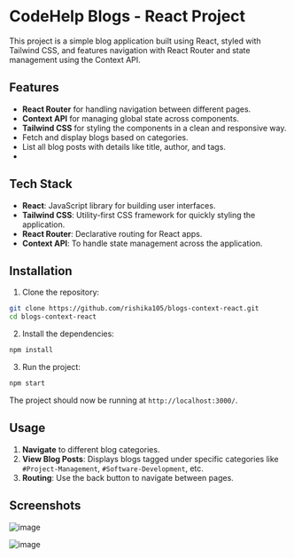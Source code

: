 # CodeHelp Blogs - React Project

This project is a simple blog application built using React, styled with Tailwind CSS, and features navigation with React Router and state management using the Context API.

## Features

- **React Router** for handling navigation between different pages.
- **Context API** for managing global state across components.
- **Tailwind CSS** for styling the components in a clean and responsive way.
- Fetch and display blogs based on categories.
- List all blog posts with details like title, author, and tags.
- 
## Tech Stack

- **React**: JavaScript library for building user interfaces.
- **Tailwind CSS**: Utility-first CSS framework for quickly styling the application.
- **React Router**: Declarative routing for React apps.
- **Context API**: To handle state management across the application.
  
## Installation

1. Clone the repository:

```bash
git clone https://github.com/rishika105/blogs-context-react.git
cd blogs-context-react
```

2. Install the dependencies:

```bash
npm install
```

3. Run the project:

```bash
npm start
```

The project should now be running at `http://localhost:3000/`.

## Usage

1. **Navigate** to different blog categories.
2. **View Blog Posts**: Displays blogs tagged under specific categories like `#Project-Management`, `#Software-Development`, etc.
3. **Routing**: Use the back button to navigate between pages.

## Screenshots
![image](https://github.com/user-attachments/assets/7feea177-4249-44fd-9a8e-993ebd127d5b)

![image](https://github.com/user-attachments/assets/26ec1a05-9944-4072-994d-262ad3c5ae33)



